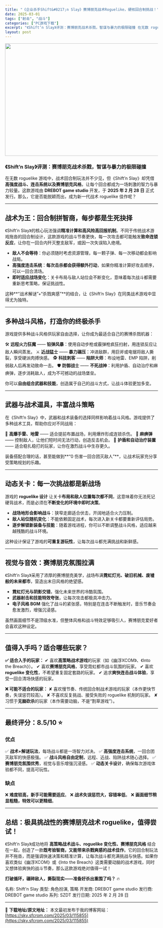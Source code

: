 ```yaml
---
title: "《企业杀手Shift&#8217;n Slay》赛博朋克战术Roguelike，硬核回合制挑战！"
date: 2025-03-01
tags: ["射击", "战斗"]
categories: ["PC游戏下载"]
excerpt: "《Shift’n Slay》评测：赛博朋克战术杀戮，智谋与暴力的极限碰撞 在无数 roguelike 游戏中，战术回合制玩法并不少见，但《Shift’n Slay》却凭借高强度战斗、连击系统以及赛博朋克风格，让每个回合都成为一场刺激的智力与暴力较量。这款游戏由 DREBOT game studio &hellip;"
layout: post
---
```


<img class="aligncenter size-full wp-image-115856" src="https://sky.sfcrom.com/wp-content/uploads/2025/03/2025030110141019.webp" alt="" width="660" height="370" />
<h3><strong>《Shift’n Slay》评测：赛博朋克战术杀戮，智谋与暴力的极限碰撞</strong></h3>
在无数 roguelike 游戏中，战术回合制玩法并不少见，但《Shift’n Slay》却凭借<strong>高强度战斗、连击系统以及赛博朋克风格</strong>，让每个回合都成为一场刺激的智力与暴力较量。这款游戏由 <strong>DREBOT game studio</strong> 开发，于 <strong>2025 年 2 月 28 日</strong> 正式发行。那么，它是否能脱颖而出，成为新一代战术 roguelike 佳作呢？

<hr />

<h2><strong>战术为王：回合制拼智商，每步都是生死抉择</strong></h2>
《Shift’n Slay》的核心玩法强调<strong>精准计算和高风险高回报机制</strong>。不同于传统战术游戏拖沓的回合制设计，这款游戏的战斗节奏更快，每一次攻击都可能触发<strong>致命连锁反应</strong>，让你在一回合内歼灭整支敌军，或因一次失误陷入绝境。
<ul>
 	<li><strong>敌人不会等待</strong>：你必须随时考虑资源管理，每一颗子弹、每一次移动都会影响战局。</li>
 	<li><strong>高强度连击系统</strong>：<strong>每次击杀都会获得额外行动</strong>，如果你精准计算好攻击顺序，可以一回合清场。</li>
 	<li><strong>即时适应战场变化</strong>：关卡布局与敌人站位会不断变化，意味着每次战斗都需要重新思考策略，保证挑战性。</li>
</ul>
这种**“战术解谜”+“杀戮爽感”**的结合，让《Shift’n Slay》在同类战术游戏中显得尤为独特。

<hr />

<h2><strong>多种战斗风格，打造你的终极杀手</strong></h2>
游戏提供多种战斗风格供玩家自由选择，让你成为最适合自己的赛博杀戮机器：

🛠 <strong>远程火力狂魔</strong> —— <strong>铅弹风暴</strong>：使用自动步枪或霰弹枪疯狂扫射，用连锁反应让敌人瞬间蒸发。
⚔ <strong>近战猛士</strong> —— <strong>暴力碾压</strong>：冲进敌群，用巨斧或电锯将敌人撕裂，享受硬派肉搏快感。
🕵 <strong>科技刺客</strong> —— <strong>陷阱大师</strong>：布设地雷、EMP 陷阱，削弱敌人后再发动致命一击。
🛡 <strong>防御战士</strong> —— <strong>不死战神</strong>：利用护盾、自动治疗和麻痹弹，逐步消耗敌人，成为不可撼动的战场堡垒。

你可以<strong>自由组合武器和技能</strong>，创造属于自己的战斗方式，让战斗体验更加多变。

<hr />

<h2><strong>武器与战术道具，丰富战斗策略</strong></h2>
在《Shift’n Slay》中，武器和战术装备的选择同样影响着战斗风格。游戏提供了多种战术工具，帮助你应对不同战局：

🔹 <strong>高爆手雷、地雷</strong> —— 适合提前布置战场，利用爆炸形成连锁杀伤。
🔹 <strong>麻痹弹</strong> —— 控制敌人，让他们短时间无法行动，创造反击机会。
🔹 <strong>护盾和自动治疗装置</strong> —— 适合稳扎稳打的玩家，让你在激烈战斗中生存更久。

装备搭配合理的话，甚至能做到**“0 伤害一回合团灭敌人”**，让战术玩家充分享受策略规划的乐趣。

<hr />

<h2><strong>动态关卡：每一次挑战都是新战场</strong></h2>
游戏的 <strong>roguelike 设计</strong> 让关卡<strong>布局和敌人位置每次都不同</strong>，这意味着你无法死记硬背战术，而是必须在<strong>不断变化的环境中即时决策</strong>。
<ul>
 	<li><strong>战场地形会影响战斗</strong>：狭窄走廊适合伏击，开阔地适合火力压制。</li>
 	<li><strong>敌人站位随机变化</strong>：不能依赖固定战术，每次进入新关卡都要重新评估局势。</li>
 	<li><strong>逐步解锁新装备与技能</strong>：随着游戏进程，你可以不断调整战斗风格，适应越来越残酷的战斗环境。</li>
</ul>
这种设计保证了游戏的<strong>可重复游玩性</strong>，让每次战斗都充满挑战和新鲜感。

<hr />

<h2><strong>视觉与音效：赛博朋克氛围拉满</strong></h2>
《Shift’n Slay》采用了浓厚的赛博朋克美学，战场布满<strong>霓虹灯光、破旧机械、废墟般的未来都市</strong>，营造出末日风格的绝望感。
<ul>
 	<li><strong>霓虹灯光与阴影交错</strong>，强化未来世界的冷酷氛围。</li>
 	<li><strong>武器射击和技能特效夸张</strong>，让每次攻击都极具冲击力。</li>
 	<li><strong>电子风格 BGM</strong> 强化了战斗的紧张感，特别是在连击不断触发时，音乐节奏会愈发激烈，增强沉浸感。</li>
</ul>
虽然画面细节不是顶级水准，但整体风格和战斗特效足够吸引人，赛博朋克爱好者会喜欢这种设定。

<hr />

<h2><strong>值得入手吗？适合哪些玩家？</strong></h2>
<strong>✅ 适合入手的玩家：</strong>
✔ 喜欢<strong>高策略战术游戏</strong>的玩家（如《幽浮XCOM》、《Into the Breach》）。
✔ 喜欢<strong>赛博朋克风格</strong>，享受霓虹都市战斗氛围的玩家。
✔ 喜欢<strong>roguelike 变化性</strong>，不希望重复固定套路的玩家。
✔ 追求<strong>爽快连击战斗体验</strong>，享受一回合清场快感的玩家。

<strong>❌ 可能不适合的玩家：</strong>
✘ 喜欢慢节奏、传统回合制战术游戏的玩家（本作更快节奏，失误惩罚较高）。
✘ 不喜欢反复挑战、接受失败的 roguelike 机制的玩家。
✘ 习惯于<strong>无脑砍杀</strong>的玩家（本作需要动脑，不是“割草游戏”）。

<hr />

<h2><strong>最终评分：8.5/10</strong> ⭐</h2>
<h3><strong>优点</strong></h3>
✅ <strong>战术+解谜玩法</strong>，每场战斗都是一场智力对决。
✅ <strong>高强度连击系统</strong>，一回合团灭敌军的快感极强。
✅ <strong>战斗风格自由定制</strong>，远程、近战、陷阱战术随心选择。
✅ <strong>赛博朋克氛围优秀</strong>，视觉与音乐增强沉浸感。
✅ <strong>动态关卡设计</strong>，确保每次游戏体验都不同，提高可玩性。
<h3><strong>缺点</strong></h3>
❌ <strong>难度较高，新手可能需要适应</strong>。
❌ <strong>战术失误惩罚大，容错率低</strong>。
❌ <strong>画面细节稍显粗糙，特效可以更精细</strong>。

<hr />

<h2><strong>总结：极具挑战性的赛博朋克战术 roguelike，值得尝试！</strong></h2>
《Shift’n Slay》成功地将 <strong>高策略战术战斗、roguelike 变化性、赛博朋克风格</strong> 结合在一起，创造了一款<strong>既考验智商，又能带来杀戮爽感的战术佳作</strong>。它的回合制玩法并不拖沓，而是强调快速决策和精准计算，让每次战斗都充满挑战与快感。如果你喜欢类似《幽浮XCOM》或《Into the Breach》这类需要动脑的战术游戏，同时又想体验爽快的战斗节奏，那么这款游戏绝对值得一试！

<strong>打破循环，碾碎敌人，撕裂现实——准备好杀出重围了吗？</strong> 🔥

名称: Shift'n Slay
类型: 角色扮演, 策略
开发商: DREBOT game studio
发行商: DREBOT game studio
系列: SZDT
发行日期: 2025 年 2 月 28 日

---
📖 **下载地址/原文地址：** 本文最初发布于我的博客网站：[https://sky.sfcrom.com/2025/03/115855](https://sky.sfcrom.com/2025/03/115855)

